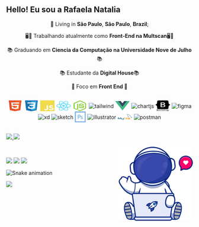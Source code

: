 ## Hello! Eu sou a Rafaela Natalia


<p align="center">
  📌 Living in <b>São Paulo</b>, <b>São Paulo</b>, <b>Brazil</b>;
</p>
<p align="center">
  🖥️💼 Trabalhando atualmente como <b>Front-End na Multscan</b>🖥️💼
  </p>
<p align="center">
  📚 Graduando em <b>Ciencia da Computação na Universidade Nove de Julho</b>📚
  </p>
<p align= "center">
  📚 Estudante da <b> Digital House</b>📚
 </p>
<p align="center">
  🎯 Foco em  <b>Front End </b>🎯
</p>
  <h2></h2>
<p align="center">
   <img align="center" alt="RN-HTML" height="30" width="40" src="https://raw.githubusercontent.com/devicons/devicon/master/icons/html5/html5-original.svg">
  <img align="center" alt="RN-CSS" height="30" width="40" src="https://raw.githubusercontent.com/devicons/devicon/master/icons/css3/css3-original.svg">
  <img align="center" alt="RN-Js" height="30" width="40" src="https://raw.githubusercontent.com/devicons/devicon/master/icons/javascript/javascript-plain.svg">
  <img align="center" alt="RN-Rc" height="30" width="40" src="https://raw.githubusercontent.com/devicons/devicon/master/icons/react/react-original.svg">
  <img align="center" alt="RN-nodejs" height="30" width="40" src="https://raw.githubusercontent.com/devicons/devicon/master/icons/nodejs/nodejs-plain.svg">
   <img  align="center" src="https://www.vectorlogo.zone/logos/tailwindcss/tailwindcss-icon.svg" alt="tailwind" width="40" height="30"/>
<!--   <img align="center" alt="RN-Python" height="30" width="40" src="https://raw.githubusercontent.com/devicons/devicon/master/icons/python/python-original.svg"> -->
  <img align="center" alt="RN-Python" height="30" width="40" src="https://raw.githubusercontent.com/devicons/devicon/master/icons/vuejs/vuejs-original.svg">
<!--   <img align="center" alt="RN-Csharp" height="30" width="40" src="https://raw.githubusercontent.com/devicons/devicon/master/icons/csharp/csharp-original.svg"> -->
<!--   <img align="center" alt="RN-C" height="30" width="40" src="https://raw.githubusercontent.com/devicons/devicon/master/icons/c/c-original.svg"> -->
  <img align="center" src="https://www.chartjs.org/media/logo-title.svg" alt="chartjs" width="40" height="30"/>
  <img align="center" src="https://raw.githubusercontent.com/devicons/devicon/master/icons/bootstrap/bootstrap-plain-wordmark.svg" alt="bootstrap" width="40" height="30"/>
<!--   <img align="center" src="https://raw.githubusercontent.com/gilbarbara/logos/804dc257b59e144eaca5bc6ffd16949752c6f789/logos/bulma.svg" alt="bulma" width="40" height="30"/> -->
  <img align="center" src="https://www.vectorlogo.zone/logos/figma/figma-icon.svg" alt="figma" width="40" height="30"/>
  <img align="center" src="https://cdn.worldvectorlogo.com/logos/adobe-xd.svg" alt="xd" width="40" height="30"/>
  <img  align="center" src="https://www.vectorlogo.zone/logos/sketchapp/sketchapp-icon.svg" alt="sketch" width="40" height="30"/>
 
  <img  align="center" src="https://raw.githubusercontent.com/devicons/devicon/master/icons/photoshop/photoshop-line.svg" alt="photoshop" width="30" height="30"/>
  <img  align="center" src="https://www.vectorlogo.zone/logos/adobe_illustrator/adobe_illustrator-icon.svg" alt="illustrator" width="30" height="30"/>
  <img  align="center" src="https://raw.githubusercontent.com/devicons/devicon/master/icons/mysql/mysql-original-wordmark.svg" alt="mysql" width="40" height="30"/>
  <img  align="center" src="https://www.vectorlogo.zone/logos/getpostman/getpostman-icon.svg" alt="postman" width="30" height="30"/> 
  </p>
  <h2></h2>
  
   <div>
  <a href="https://github.com/rafaelanatalia" >
<img height="180em"src="https://github-readme-stats.vercel.app/api?username=rafaelanatalia&show_icons=true&theme=radical&include_all_commits=true&count_private=true"/>
<img height="180em" src="https://github-readme-stats.vercel.app/api/top-langs/?username=rafaelanatalia&layout=compact&langs_count=16&theme=radical"/>  
</div>
  
  <div style="display: inline_block"><br>
  <img align="right" alt="Rafa-pc" <img src="https://github.com/rafaelanatalia/Img/blob/master/Group.png" min-width="400px" max-width="200px" width="200px" align="right" alt="Computador Rafaela">
</div>
  
  ##
 
<div> 
  <a href="https://instagram.com/rafaela.n.dev" target="_blank"><img src="https://img.shields.io/badge/-Instagram-%23E4405F?style=for-the-badge&logo=instagram&logoColor=white" target="_blank"></a>
  <a href = "mailto: rafaela.natalia1998@gmail.com"><img src="https://img.shields.io/badge/-Gmail-%23333?style=for-the-badge&logo=gmail&logoColor=white" target="_blank"></a>
  <a href= "https://www.linkedin.com/in/rafaela-natalia-3a6b23205" target="_blank"><img src="https://img.shields.io/badge/-LinkedIn-%230077B5?style=for-the-badge&logo=linkedin&logoColor=white" target="_blank"></a> 
  


![Snake animation](https://github.com/rafaelanatalia/rafaelanatalia/blob/output/github-contribution-grid-snake.svg)
 
   ![](https://komarev.com/ghpvc/?username=rafaelanatalia&color=9C27B0&style=flat)

</div>


